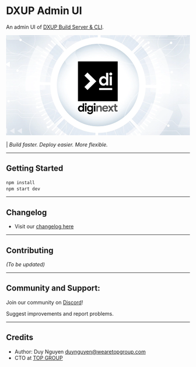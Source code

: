 # DXUP Admin UI

An admin UI of [DXUP Build Server & CLI](https://github.com/digitopvn/diginext).

<p align="center">
    <img src="https://github.com/digitopvn/diginext/raw/main/di-banner.png?raw=true" alt="DXUP Admin UI" />
</p>

| *Build faster. Deploy easier. More flexible.*

---

## Getting Started

```bash
npm install
npm start dev
```

---

## Changelog

- Visit our [changelog here](CHANGELOG.md)

---

## Contributing

*(To be updated)*

---

## Community and Support:

Join our community on [Discord]()!

Suggest improvements and report problems.

---

## Credits

- Author: Duy Nguyen <duynguyen@wearetopgroup.com>
- CTO at [TOP GROUP](https://wearetopgroup.com)